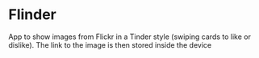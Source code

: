 # Flinder
App to show images from Flickr in a Tinder style (swiping cards to like or dislike). The link to the image is then stored inside the device
